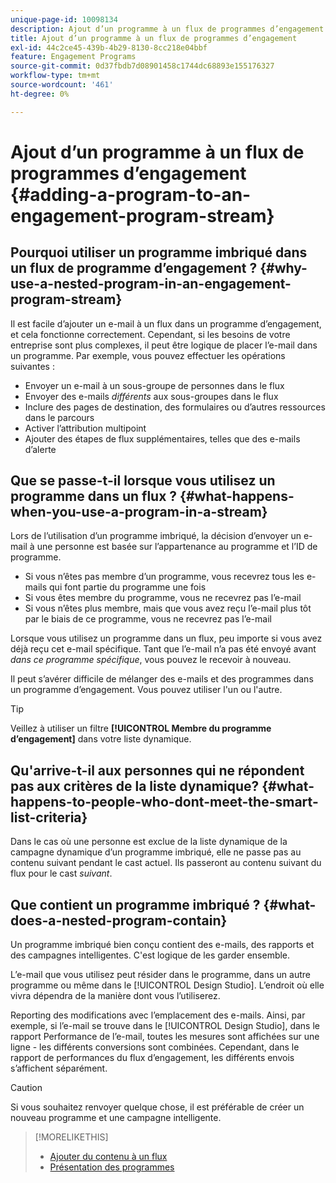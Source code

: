 ```yaml
---
unique-page-id: 10098134
description: Ajout d’un programme à un flux de programmes d’engagement - Documents Marketo - Documentation du produit
title: Ajout d’un programme à un flux de programmes d’engagement
exl-id: 44c2ce45-439b-4b29-8130-8cc218e04bbf
feature: Engagement Programs
source-git-commit: 0d37fbdb7d08901458c1744dc68893e155176327
workflow-type: tm+mt
source-wordcount: '461'
ht-degree: 0%

---
```


# Ajout d’un programme à un flux de programmes d’engagement {#adding-a-program-to-an-engagement-program-stream}

## Pourquoi utiliser un programme imbriqué dans un flux de programme d’engagement ? {#why-use-a-nested-program-in-an-engagement-program-stream}

Il est facile d’ajouter un e-mail à un flux dans un programme d’engagement, et cela fonctionne correctement. Cependant, si les besoins de votre entreprise sont plus complexes, il peut être logique de placer l’e-mail dans un programme. Par exemple, vous pouvez effectuer les opérations suivantes :

* Envoyer un e-mail à un sous-groupe de personnes dans le flux
* Envoyer des e-mails *différents* aux sous-groupes dans le flux
* Inclure des pages de destination, des formulaires ou d’autres ressources dans le parcours
* Activer l’attribution multipoint
* Ajouter des étapes de flux supplémentaires, telles que des e-mails d’alerte

## Que se passe-t-il lorsque vous utilisez un programme dans un flux ? {#what-happens-when-you-use-a-program-in-a-stream}

Lors de l’utilisation d’un programme imbriqué, la décision d’envoyer un e-mail à une personne est basée sur l’appartenance au programme et l’ID de programme.

* Si vous n’êtes pas membre d’un programme, vous recevrez tous les e-mails qui font partie du programme une fois
* Si vous êtes membre du programme, vous ne recevrez pas l’e-mail
* Si vous n’êtes plus membre, mais que vous avez reçu l’e-mail plus tôt par le biais de ce programme, vous ne recevrez pas l’e-mail

Lorsque vous utilisez un programme dans un flux, peu importe si vous avez déjà reçu cet e-mail spécifique. Tant que l’e-mail n’a pas été envoyé avant *dans ce programme spécifique*, vous pouvez le recevoir à nouveau.

Il peut s’avérer difficile de mélanger des e-mails et des programmes dans un programme d’engagement. Vous pouvez utiliser l&#39;un ou l&#39;autre.

>[!TIP]
>
>Veillez à utiliser un filtre **[!UICONTROL Membre du programme d’engagement]** dans votre liste dynamique.

## Qu&#39;arrive-t-il aux personnes qui ne répondent pas aux critères de la liste dynamique? {#what-happens-to-people-who-dont-meet-the-smart-list-criteria}

Dans le cas où une personne est exclue de la liste dynamique de la campagne dynamique d’un programme imbriqué, elle ne passe pas au contenu suivant pendant le cast actuel. Ils passeront au contenu suivant du flux pour le cast *suivant*.

## Que contient un programme imbriqué ? {#what-does-a-nested-program-contain}

Un programme imbriqué bien conçu contient des e-mails, des rapports et des campagnes intelligentes. C&#39;est logique de les garder ensemble.

L’e-mail que vous utilisez peut résider dans le programme, dans un autre programme ou même dans le [!UICONTROL Design Studio]. L’endroit où elle vivra dépendra de la manière dont vous l’utiliserez.

Reporting des modifications avec l’emplacement des e-mails. Ainsi, par exemple, si l’e-mail se trouve dans le [!UICONTROL Design Studio], dans le rapport Performance de l’e-mail, toutes les mesures sont affichées sur une ligne - les différents conversions sont combinées. Cependant, dans le rapport de performances du flux d’engagement, les différents envois s’affichent séparément.

>[!CAUTION]
>
>Si vous souhaitez renvoyer quelque chose, il est préférable de créer un nouveau programme et une campagne intelligente.

>[!MORELIKETHIS]
>
>* [Ajouter du contenu à un flux](/help/marketo/product-docs/email-marketing/drip-nurturing/creating-an-engagement-program/add-content-to-a-stream.md)
>* [Présentation des programmes](/help/marketo/product-docs/core-marketo-concepts/programs/creating-programs/understanding-programs.md)
